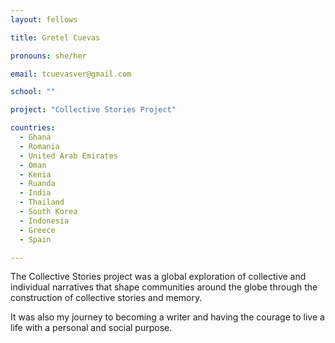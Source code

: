 ```yaml
---
layout: fellows

title: Gretel Cuevas

pronouns: she/her

email: tcuevasver@gmail.com

school: ""

project: "Collective Stories Project"

countries:
  - Ghana
  - Romania
  - United Arab Emirates
  - Oman
  - Kenia
  - Ruanda
  - India
  - Thailand
  - South Korea
  - Indonesia
  - Greece
  - Spain

---
```


The Collective Stories project was a global exploration of collective and individual narratives that shape communities around the globe through the construction of collective stories and memory.

It was also my journey to becoming a writer and having the courage to live a life with a personal and social purpose.